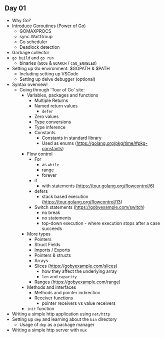 Day 01
------

- Why Go?
- Introduce Goroutines (Power of Go)
  - GOMAXPROCS
  - sync.WaitGroup
  - Go scheduler
  - Deadlock detection
- Garbage collector
- `go build` and `go run`
  - binaries (`GOOS` & `GOARCH` / `CGO_ENABLED`)
- Setting up Go environment: $GOPATH & $PATH
  - Including setting up VSCode
  - Setting up delve debugger (optional)
- Syntax overview!
  - Going through 'Tour of Go' site:
    - Variables, packages and functions
      - Multiple Returns
      - Named return values
        - `defer`
      - Zero values
      - Type conversions
      - Type inference
      - Constants
        - Constants in standard library
        - Used as enums (https://golang.org/pkg/time/#pkg-constants)
    - Flow control
      - For
        - as `while`
        - range
        - forever
      - if
        - with statements (https://tour.golang.org/flowcontrol/6)
      - defers
        - stack based execution (https://tour.golang.org/flowcontrol/13)
      - Switch statements (https://gobyexample.com/switch)
        - no break
        - no statements
        - top-down execution - where execution stops after a case succeeds
    - More types
      - Pointers
      - Struct Fields
      - Imports / Exports
      - Pointers & structs
      - Arrays
      - Slices (https://gobyexample.com/slices)
        - how they affect the underlying array
        - `len` and `capacity`
      - Ranges (https://gobyexample.com/range)
    - Methods and interfaces
      - Methods and pointer indirection
      - Receiver functions
        - pointer receivers vs value receivers
    - `init` function
- Writing a simple http application using `net/http`
- Setting up `dep` and learning about the `bin` directory
  - Usage of `dep` as a package manager
- Writing a simple http server with `mux`
